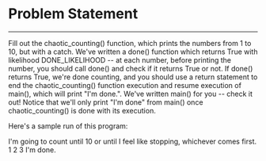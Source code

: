 # Problem Statement
----------------------
Fill out the chaotic_counting() function, which prints the numbers from 1 to 10, but with a catch. We've written a done() function which returns True with likelihood DONE_LIKELIHOOD -- at each number, before printing the number, you should call done() and check if it returns True or not. If done() returns True, we're done counting, and you should use a return statement to end the chaotic_counting() function execution and resume execution of main(), which will print "I'm done.". We've written main() for you -- check it out! Notice that we'll only print "I'm done" from main() once chaotic_counting() is done with its execution.

Here's a sample run of this program:

I'm going to count until 10 or until I feel like stopping, whichever comes first. 1 2 3 I'm done.